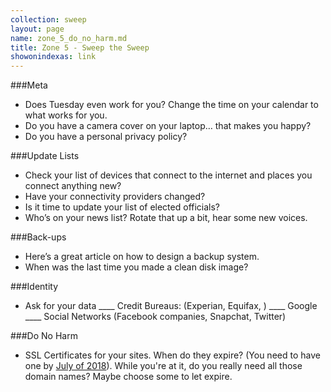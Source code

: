 ```yaml
---
collection: sweep
layout: page
name: zone_5_do_no_harm.md
title: Zone 5 - Sweep the Sweep
showonindexas: link
---
```


###Meta
- Does Tuesday even work for you? Change the time on your calendar to what works for you.
- Do you have a camera cover on your laptop… that makes you happy?
- Do you have a personal privacy policy?  

###Update Lists
- Check your list of devices that connect to the internet and places you connect anything new?
- Have your connectivity providers changed?
- Is it time to update your list of elected officials?
- Who’s on your news list? Rotate that up a bit, hear some new voices.

###Back-ups
- Here’s a great article on how to design a backup system.
- When was the last time you made a clean disk image?

###Identity
- Ask for your data
	____ Credit Bureaus: (Experian, Equifax, )
	____ Google
	____ Social Networks (Facebook companies, Snapchat, Twitter)

###Do No Harm
* SSL Certificates for your sites. When do they expire? (You need to have one by [July of 2018](https://blog.chromium.org/2018/02/a-secure-web-is-here-to-stay.html)). While you're at it, do you really need all those domain names? Maybe choose some to let expire.

